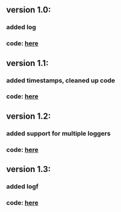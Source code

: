 ## version 1.0:

### added log

### code: [here](https://github.com/Gamer069/JLog/tree/bc923942e8e3162e8d590128eb318aad037042c9)

## version 1.1:

### added timestamps, cleaned up code

### code: [here](https://github.com/Gamer069/JLog/tree/91de89846581578e698d4b87cdaac82dab07d855)

## version 1.2:

### added support for multiple loggers

### code: [here](https://github.com/Gamer069/JLog/tree/3fa4798c40875dec69389755500f5c9527de8f3b)

## version 1.3:

### added logf

### code: [here](https://github.com/Gamer069/JLog/tree/0ac69c25984a79f81af98b6931f8553dac11b329)
